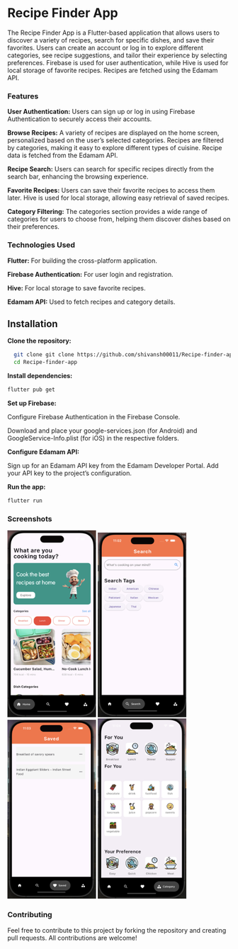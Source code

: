 
# Recipe Finder App

The Recipe Finder App is a Flutter-based application that allows users to discover a variety of recipes, search for specific dishes, and save their favorites. Users can create an account or log in to explore different categories, see recipe suggestions, and tailor their experience by selecting preferences. Firebase is used for user authentication, while Hive is used for local storage of favorite recipes. Recipes are fetched using the Edamam API.


### Features

**User Authentication:**
    Users can sign up or log in using Firebase Authentication to securely access their accounts.

**Browse Recipes:** 
    A variety of recipes are displayed on the home screen, personalized based on the user’s selected categories.
    Recipes are filtered by categories, making it easy to explore different types of cuisine. Recipe data is fetched from the Edamam API.

**Recipe Search:**
    Users can search for specific recipes directly from the search bar, enhancing the browsing experience.  

**Favorite Recipes:**
    Users can save their favorite recipes to access them later. Hive is used for local storage, allowing easy retrieval of saved recipes.

**Category Filtering:**
    The categories section provides a wide range of categories for users to choose from, helping them discover dishes based on their preferences.      


### Technologies Used
**Flutter:** For building the cross-platform application.

**Firebase Authentication:** For user login and registration.

**Hive:** For local storage to save favorite recipes.

**Edamam API:** Used to fetch recipes and category details.




## Installation

**Clone the repository:**

```bash
  git clone git clone https://github.com/shivansh00011/Recipe-finder-app.git
  cd Recipe-finder-app
```

**Install dependencies:**

```bash
flutter pub get
```

**Set up Firebase:**

Configure Firebase Authentication in the Firebase Console.

Download and place your google-services.json (for Android) and GoogleService-Info.plist (for iOS) in the respective folders.

**Configure Edamam API:**

Sign up for an Edamam API key from the Edamam Developer Portal.
Add your API key to the project’s configuration.

**Run the app:**

```bash
flutter run
```

### Screenshots

<img src ="first.png" width=200px>  <img src ="second.png" width=200px>  <img src ="third.png" width=200px>  <img src ="fourth.png" width=200px>





### Contributing
Feel free to contribute to this project by forking the repository and creating pull requests. All contributions are welcome!
    
